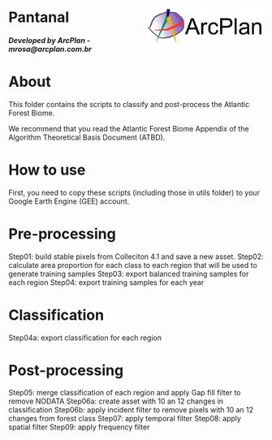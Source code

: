<div class="fluid-row" id="header">
    <img src='./misc/arcplan-logo.jpeg' height='70' width='auto' align='right'>
    <h1 class="title toc-ignore">Pantanal</h1>
    <h4 class="author"><em>Developed by  ArcPlan - mrosa@arcplan.com.br</em></h4>
</div>

# About
This folder contains the scripts to classify and post-process the Atlantic Forest Biome.

We recommend that you read the Atlantic Forest Biome Appendix of the Algorithm Theoretical Basis Document (ATBD).

# How to use
First, you need to copy these scripts (including those in utils folder) to your Google Earth Engine (GEE) account.

# Pre-processing
Step01: build stable pixels from Colleciton 4.1 and save a new asset. 
Step02: calculate area proportion for each class to each region that will be used to generate training samples
Step03: export balanced training samples for each region
Step04: export training samples for each year

# Classification
Step04a: export classification for each region

# Post-processing
Step05: merge classification of each region and apply Gap fill filter to remove NODATA
Step06a: create asset with 10 an 12 changes in classification
Step06b: apply incident filter to remove pixels with 10 an 12 changes from forest class
Step07: apply temporal filter
Step08: apply spatial filter
Step09: apply frequency filter



